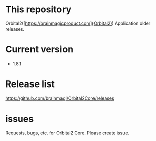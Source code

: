 # This repository
Orbital2([https://brainmagicproduct.com](Orbital2)) Application older releases.


# Current version
- 1.8.1

# Release list
https://github.com/brainmagi/Orbital2Core/releases

# issues
Requests, bugs, etc. for Orbital2 Core. Please create issue.
